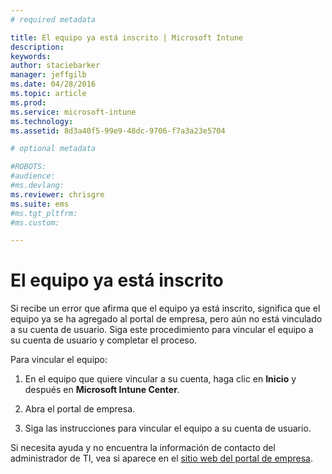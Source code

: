```yaml
---
# required metadata

title: El equipo ya está inscrito | Microsoft Intune
description:
keywords:
author: staciebarker
manager: jeffgilb
ms.date: 04/28/2016
ms.topic: article
ms.prod:
ms.service: microsoft-intune
ms.technology:
ms.assetid: 8d3a40f5-99e9-48dc-9706-f7a3a23e5704

# optional metadata

#ROBOTS:
#audience:
#ms.devlang:
ms.reviewer: chrisgre
ms.suite: ems
#ms.tgt_pltfrm:
#ms.custom:

---
```



# El equipo ya está inscrito

Si recibe un error que afirma que el equipo ya está inscrito, significa que el equipo ya se ha agregado al portal de empresa, pero aún no está vinculado a su cuenta de usuario. Siga este procedimiento para vincular el equipo a su cuenta de usuario y completar el proceso.

Para vincular el equipo:

1.  En el equipo que quiere vincular a su cuenta, haga clic en **Inicio** y después en **Microsoft Intune Center**.

2.  Abra el portal de empresa.

3.  Siga las instrucciones para vincular el equipo a su cuenta de usuario.

Si necesita ayuda y no encuentra la información de contacto del administrador de TI, vea si aparece en el [sitio web del portal de empresa](http://portal.manage.microsoft.com).

<!--HONumber=Jun16_HO1-->


